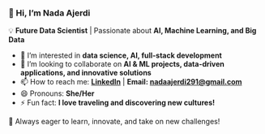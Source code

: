 ### 👋 Hi, I’m Nada Ajerdi
💡 **Future Data Scientist** | Passionate about **AI, Machine Learning, and Big Data**  

- 👀 I’m interested in **data science, AI, full-stack development**  
- 💞️ I’m looking to collaborate on **AI & ML projects, data-driven applications, and innovative solutions**  
- 📫 How to reach me: **[LinkedIn](https://www.linkedin.com/in/nada-ajerdi-b7b36a255/)** | **Email: nadaajerdi291@gmail.com**  
- 😄 Pronouns: **She/Her**  
- ⚡ Fun fact: **I love traveling and discovering new cultures!**  

🚀 Always eager to learn, innovate, and take on new challenges!  
